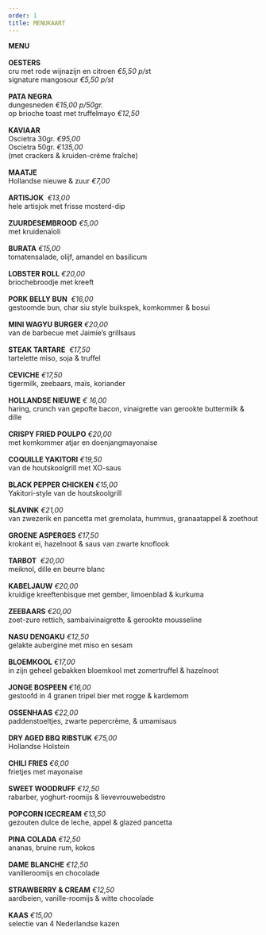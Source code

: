 ```yaml
---
order: 1
title: MENUKAART
---
```

**MENU** \
\
**OESTERS**\
cru met rode wijnazijn en citroen *€5,50 p/s*t\
signature mangosour *€5,50 p/st*\
\
**PATA NEGRA**\
dungesneden *€15,00 p/50gr.*\
op brioche toast met truffelmayo *€12,50*\
\
**KAVIAAR**\
Oscietra 30gr. *€95,00*\
Oscietra 50gr. *€135,00*\
(met crackers & kruiden-crème fraîche)\
\
**MAATJE** \
Hollandse nieuwe & zuur *€7,00*\
\
**ARTISJOK**  *€13,00*\
hele artisjok met frisse mosterd-dip\
\
**ZUURDESEMBROOD** *€5,00*\
met kruidenaïoli\
\
**BURATA** *€15,00*\
tomatensalade, olijf, amandel en basilicum           \
\
**LOBSTER ROLL** *€20,00*\
briochebroodje met kreeft\
\
**PORK BELLY BUN**  *€16,00*\
gestoomde bun, char siu style buikspek, komkommer & bosui\
\
**MINI WAGYU BURGER** *€20,00*\
van de barbecue met Jaimie’s grillsaus\
\
**STEAK TARTARE**  *€17,50*\
tartelette miso, soja & truffel\
\
**CEVICHE** *€17,50*\
tigermilk, zeebaars, maïs, koriander\
\
**HOLLANDSE NIEUWE** *€ 16,00*\
haring, crunch van gepofte bacon, vinaigrette van gerookte buttermilk & dille\
\
**CRISPY FRIED POULPO** *€20,00*\
met komkommer atjar en doenjangmayonaise\
\
**COQUILLE YAKITORI** *€19,50* \
van de houtskoolgrill met XO-saus\
\
**BLACK PEPPER CHICKEN** *€15,00*\
Yakitori-style van de houtskoolgrill\
\
**SLAVINK** *€21,00* \
van zwezerik en pancetta met gremolata, hummus, granaatappel & zoethout \
\
**GROENE ASPERGES** *€17,50*\
krokant ei, hazelnoot & saus van zwarte knoflook\
\
**TARBOT**  *€20,00*\
meiknol, dille en beurre blanc  \
\
**KABELJAUW** *€20,00*\
kruidige kreeftenbisque met gember, limoenblad & kurkuma\
\
**ZEEBAARS** *€20,00*\
zoet-zure rettich, sambaivinaigrette & gerookte mousseline\
\
**NASU DENGAKU** *€12,50*\
gelakte aubergine met miso en sesam\
\
**BLOEMKOOL** *€17,00*\
in zijn geheel gebakken bloemkool met zomertruffel & hazelnoot\
\
**JONGE BOSPEEN** *€16,00*\
gestoofd in 4 granen tripel bier met rogge & kardemom\
\
**OSSENHAAS** *€22,00*\
paddenstoeltjes, zwarte pepercrème, & umamisaus\
\
**DRY AGED BBQ RIBSTUK** *€75,00*\
Hollandse Holstein \
\
**CHILI FRIES** *€6,00*\
frietjes met mayonaise\
\
**SWEET WOODRUFF** *€12,50*\
rabarber, yoghurt-roomijs & lievevrouwebedstro \
\
**POPCORN ICECREAM** *€13,50* \
gezouten dulce de leche, appel & glazed pancetta\
\
**PINA COLADA** *€12,50* \
ananas, bruine rum, kokos \
\
**DAME BLANCHE** *€12,50*\
vanilleroomijs en chocolade\
\
**STRAWBERRY & CREAM** *€12,50* \
aardbeien, vanille-roomijs & witte chocolade \
\
**KAAS** *€15,00*\
selectie van 4 Nederlandse kazen